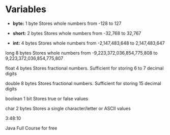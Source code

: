 # Variables

- **byte:** 1 byte Stores whole numbers from -128 to 127

- **short:** 2 bytes Stores whole numbers from -32,768 to 32,767

- **int:** 4 bytes Stores whole numbers from -2,147,483,648 to 2,147,483,647

long 8 bytes Stores whole numbers from -9,223,372,036,854,775,808 to 9,223,372,036,854,775,807

float 4 bytes Stores fractional numbers. Sufficient for storing 6 to 7 decimal digits

double 8 bytes Stores fractional numbers. Sufficient for storing 15 decimal digits

boolean 1 bit Stores true or false values

char 2 bytes Stores a single character/letter or ASCII values

3:48:10

Java Full Course for free

